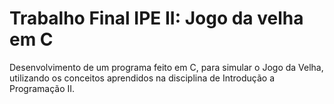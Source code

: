 # Trabalho Final IPE II: Jogo da velha em C
Desenvolvimento de um programa feito em C, para simular o Jogo da Velha, utilizando os conceitos aprendidos na disciplina de Introdução a Programação II.
